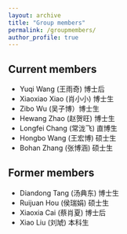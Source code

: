 ```yaml
---
layout: archive
title: "Group members"
permalink: /groupmembers/
author_profile: true
---
```


## Current members

- Yuqi Wang (王雨奇) 博士后
- Xiaoxiao Xiao (肖小小) 博士生
- Zibo Wu (吴子博）博士生
- Hewang Zhao (赵贺旺) 博士生
- Longfei Chang (常泷飞) 直博生
- Hongbo Wang (王宏博) 硕士生
- Bohan Zhang (张博涵) 硕士生

## Former members

- Diandong Tang (汤典东) 博士生
- Ruijuan Hou (侯瑞娟) 硕士生
- Xiaoxia Cai (蔡肖夏) 博士后
- Xiao Liu (刘虓) 本科生 

